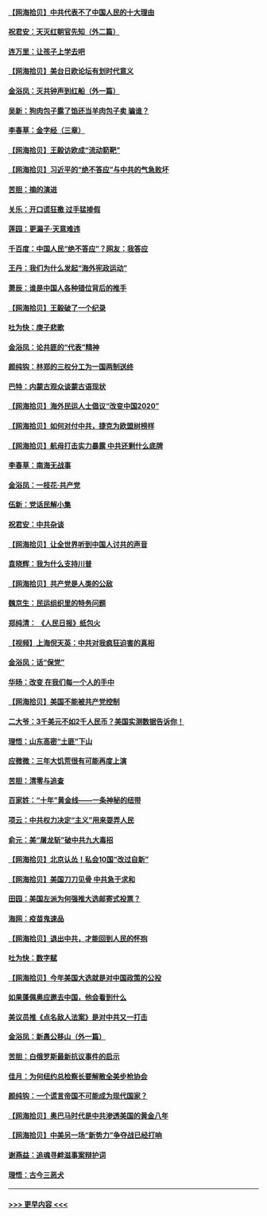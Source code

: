 #### [【网海拾贝】中共代表不了中国人民的十大理由](../pages/nsc993/n12388155.md?t=09082251) 
#### [祝君安：天灭红朝官先知（外二篇）](../pages/nsc993/n12387957.md?t=09082251) 
#### [连万里：让孩子上学去吧](../pages/nsc993/n12385309.md?t=09082251) 
#### [【网海拾贝】美台日欧论坛有划时代意义](../pages/nsc993/n12385232.md?t=09082251) 
#### [金浴凤：灭共钟声到红船（外一篇）](../pages/nsc993/n12385154.md?t=09082251) 
#### [吴新：狗肉包子露了馅还当羊肉包子卖 骗谁？](../pages/nsc993/n12385133.md?t=09082251) 
#### [李春草：金字经（三章）](../pages/nsc993/n12383691.md?t=09082251) 
#### [【网海拾贝】王毅访欧成“流动箭靶”](../pages/nsc993/n12383338.md?t=09082251) 
#### [【网海拾贝】习近平的“绝不答应”与中共的气急败坏](../pages/nsc993/n12382819.md?t=09082251) 
#### [苦胆：摘的演进](../pages/nsc993/n12382619.md?t=09082251) 
#### [关乐：开口谎狂撒 过手猛掺假](../pages/nsc993/n12382604.md?t=09082251) 
#### [莲园：更漏子‧天意难违](../pages/nsc993/n12382598.md?t=09082251) 
#### [千百度：中国人民“绝不答应”？网友：我答应](../pages/nsc993/n12382024.md?t=09082251) 
#### [王丹：我们为什么发起“海外宪政运动”](../pages/nsc993/n12380286.md?t=09082251) 
#### [萧辰：谁是中国人各种错位背后的推手](../pages/nsc993/n12379800.md?t=09082251) 
#### [【网海拾贝】王毅破了一个纪录](../pages/nsc993/n12379251.md?t=09082251) 
#### [吐为快：庚子悲歌](../pages/nsc993/n12378821.md?t=09082251) 
#### [金浴凤：论共匪的“代表”精神](../pages/nsc993/n12377546.md?t=09082251) 
#### [颜纯钩：林郑的三权分工为一国两制送终](../pages/nsc993/n12377306.md?t=09082251) 
#### [巴特：内蒙古观众谈蒙古语现状](../pages/nsc993/n12376923.md?t=09082251) 
#### [【网海拾贝】海外民运人士倡议“改变中国2020”](../pages/nsc993/n12376682.md?t=09082251) 
#### [【网海拾贝】如何对付中共，捷克为欧盟树榜样](../pages/nsc993/n12374209.md?t=09082251) 
#### [【网海拾贝】航母打击实力暴露 中共还剩什么底牌](../pages/nsc993/n12371825.md?t=09082251) 
#### [李春草：南海无战事](../pages/nsc993/n12371159.md?t=09082251) 
#### [金浴凤：一枝花·共产党](../pages/nsc993/n12368757.md?t=09082251) 
#### [伍新：党话民解小集](../pages/nsc993/n12366907.md?t=09082251) 
#### [祝君安：中共杂谈](../pages/nsc993/n12366076.md?t=09082251) 
#### [【网海拾贝】让全世界听到中国人讨共的声音](../pages/nsc993/n12365569.md?t=09082251) 
#### [袁晓辉：我为什么支持川普](../pages/nsc993/n12362670.md?t=09082251) 
#### [【网海拾贝】共产党是人类的公敌](../pages/nsc993/n12363182.md?t=09082251) 
#### [魏京生：民运组织里的特务问题](../pages/nsc993/n12363010.md?t=09082251) 
#### [郑纯清： 《人民日报》纸包火](../pages/nsc993/n12362706.md?t=09082251) 
#### [【视频】上海倪天英：中共对我疯狂迫害的真相](../pages/nsc993/n12356341.md?t=09082251) 
#### [金浴凤：话“保党”](../pages/nsc993/n12361867.md?t=09082251) 
#### [华旸：改变 在我们每一个人的手中](../pages/nsc993/n12361774.md?t=09082251) 
#### [【网海拾贝】美国不能被共产党控制](../pages/nsc993/n12360271.md?t=09082251) 
#### [二大爷：3千美元不如2千人民币？美国实测数据告诉你！](../pages/nsc993/n12358563.md?t=09082251) 
#### [理悟：山东高密“土匪”下山](../pages/nsc993/n12358535.md?t=09082251) 
#### [应微微：三年大饥荒很有可能再度上演](../pages/nsc993/n12358523.md?t=09082251) 
#### [苦胆：清零与追查](../pages/nsc993/n12358501.md?t=09082251) 
#### [百家姓：“十年”黄金线——一条神秘的纽带](../pages/nsc993/n12358319.md?t=09082251) 
#### [项云：中共权力决定“主义”用来耍弄人民](../pages/nsc993/n12358172.md?t=09082251) 
#### [俞元：美“屠龙斩”破中共九大毒招](../pages/nsc993/n12357822.md?t=09082251) 
#### [【网海拾贝】北京认怂！私会10国“改过自新”](../pages/nsc993/n12357784.md?t=09082251) 
#### [【网海拾贝】美国刀刀见骨 中共急于求和](../pages/nsc993/n12355511.md?t=09082251) 
#### [田园：美国左派为何强推大选邮寄式投票？](../pages/nsc993/n12352963.md?t=09082251) 
#### [海网：疫苗鬼速品](../pages/nsc993/n12354438.md?t=09082251) 
#### [【网海拾贝】退出中共，才能回到人民的怀抱](../pages/nsc993/n12352634.md?t=09082251) 
#### [吐为快：数字赋](../pages/nsc993/n12352317.md?t=09082251) 
#### [【网海拾贝】今年美国大选就是对中国政策的公投](../pages/nsc993/n12350973.md?t=09082251) 
#### [如果蓬佩奥应邀去中国，他会看到什么](../pages/nsc993/n12350945.md?t=09082251) 
#### [美议员推《点名敌人法案》是对中共又一打击](../pages/nsc993/n12350765.md?t=09082251) 
#### [金浴凤：新愚公移山（外一篇）](../pages/nsc993/n12350253.md?t=09082251) 
#### [苦胆：白俄罗斯最新抗议事件的启示](../pages/nsc993/n12349989.md?t=09082251) 
#### [佳月：为何纽约总检察长要解散全美步枪协会](../pages/nsc993/n12349939.md?t=09082251) 
#### [颜纯钩：一个谎言帝国不可能成为现代国家？](../pages/nsc993/n12349898.md?t=09082251) 
#### [【网海拾贝】奥巴马时代是中共渗透美国的黄金八年](../pages/nsc993/n12349284.md?t=09082251) 
#### [【网海拾贝】中美另一场“新势力”争夺战已经打响](../pages/nsc993/n12346998.md?t=09082251) 
#### [谢燕益：追魂寻衅滋事案辩护词](../pages/nsc993/n12346892.md?t=09082251) 
#### [理悟：古今三恶犬](../pages/nsc993/n12345190.md?t=09082251) 

----
#### [ >>> 更早内容 <<< ](../indexes/nsc993-earlier.md)
